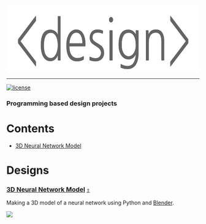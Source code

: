 <div align="center">
  <a href="https://github.com/andrewtavis/design"><img src="https://raw.githubusercontent.com/andrewtavis/design/main/resources/design_logo_transparent.png" width="656" height="175"></a>
</div>

---

[![license](https://img.shields.io/github/license/andrewtavis/design.svg)](https://github.com/andrewtavis/design/blob/main/LICENSE.txt)

### Programming based design projects

# **Contents**<a id="contents"></a>

- [3D Neural Network Model](#3d-neural-network-model)

# Designs

### [3D Neural Network Model](https://github.com/andrewtavis/design/tree/main/neural_network_blender_model) [`⇧`](#contents) <a id="3d-neural-network-model"></a>

Making a 3D model of a neural network using Python and [Blender](https://www.blender.org/).

![](https://raw.githubusercontent.com/andrewtavis/design/main/resources/gh_images/neural_network_stl.gif)
